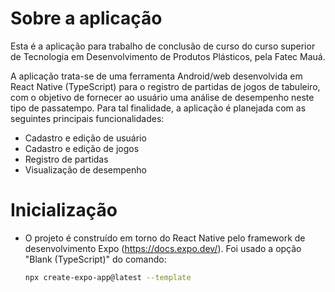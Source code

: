 # Sobre a aplicação

Esta é a aplicação para trabalho de conclusão de curso do curso superior de Tecnologia em Desenvolvimento de Produtos Plásticos, pela Fatec Mauá.

A aplicação trata-se de uma ferramenta Android/web desenvolvida em React Native (TypeScript) para o registro de partidas de jogos de tabuleiro, com o objetivo de fornecer ao usuário uma análise de desempenho neste tipo de passatempo. Para tal finalidade, a aplicação é planejada com as seguintes principais funcionalidades:

- Cadastro e edição de usuário
- Cadastro e edição de jogos
- Registro de partidas
- Visualização de desempenho

# Inicialização

- O projeto é construído em torno do React Native pelo framework de desenvolvimento Expo (https://docs.expo.dev/). Foi usado a opção "Blank (TypeScript)" do comando:
  ```bash
  npx create-expo-app@latest --template
  ```
